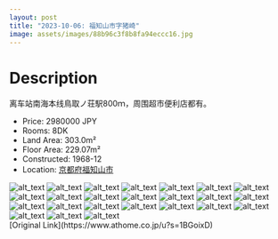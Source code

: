 ```yaml
---
layout: post
title: "2023-10-06: 福知山市字猪崎"
image: assets/images/88b96c3f8b8fa94eccc16.jpg
---
```

# Description
<p>离车站南海本线鳥取ノ荘駅800ｍ，周围超市便利店都有。</p>

* Price: 2980000 JPY
* Rooms: 8DK
* Land Area: 303.0m²
* Floor Area: 229.07m²
* Constructed: 1968-12
* Location: [京都府福知山市](https://www.google.com/maps/search/?api=1&query=35.3101323%2C135.1314637)

<div class="scroll-container"><img src="/jp-homes-page/assets/images/6fab9eb5173da4f00c906.jpg" alt="alt_text"/>
<img src="/jp-homes-page/assets/images/b0d7b8d80707d1dd66860.jpg" alt="alt_text"/>
<img src="/jp-homes-page/assets/images/eba8fce88606762ebc303.jpg" alt="alt_text"/>
<img src="/jp-homes-page/assets/images/3e06641c8d2afce1527c0.jpg" alt="alt_text"/>
<img src="/jp-homes-page/assets/images/bea436cd417d5c7d29937.jpg" alt="alt_text"/>
<img src="/jp-homes-page/assets/images/22cc7fb10c13059d26478.jpg" alt="alt_text"/>
<img src="/jp-homes-page/assets/images/fa9087c9924333814c2a5.jpg" alt="alt_text"/>
<img src="/jp-homes-page/assets/images/dd5f35ae136001e2d4165.jpg" alt="alt_text"/>
<img src="/jp-homes-page/assets/images/103e40cd322fe2f246c3d.jpg" alt="alt_text"/>
<img src="/jp-homes-page/assets/images/e198723aa4a59aeb66eb7.jpg" alt="alt_text"/>
<img src="/jp-homes-page/assets/images/230b4e42bbb68d4e67e5b.jpg" alt="alt_text"/>
<img src="/jp-homes-page/assets/images/2b3de4b9b476a35785937.jpg" alt="alt_text"/>
<img src="/jp-homes-page/assets/images/5259c7074715349167491.jpg" alt="alt_text"/>
<img src="/jp-homes-page/assets/images/af136ae6eb7c770ca8ade.jpg" alt="alt_text"/>
<img src="/jp-homes-page/assets/images/2ff4e25aaba0c3bfd47bb.jpg" alt="alt_text"/>
<img src="/jp-homes-page/assets/images/f9ea6d2080088ec67fbfc.jpg" alt="alt_text"/>
<img src="/jp-homes-page/assets/images/400c07316cc4c4c5a9264.jpg" alt="alt_text"/>
<img src="/jp-homes-page/assets/images/455b5df660492f1518dd0.jpg" alt="alt_text"/>
<img src="/jp-homes-page/assets/images/3557f1f7b919ff3811243.jpg" alt="alt_text"/>
<img src="/jp-homes-page/assets/images/c48d605887cfdf803cea6.jpg" alt="alt_text"/>
<img src="/jp-homes-page/assets/images/d6a2d34e0861c66b6a4f5.jpg" alt="alt_text"/>
<img src="/jp-homes-page/assets/images/8df2ea02294a4d8e87b49.jpg" alt="alt_text"/>
<img src="/jp-homes-page/assets/images/4ac75a3fc519b02b4c157.jpg" alt="alt_text"/>
<img src="/jp-homes-page/assets/images/b759b7a78eff2d4622b4a.jpg" alt="alt_text"/></div>
[Original Link](https://www.athome.co.jp/u?s=1BGoixD)